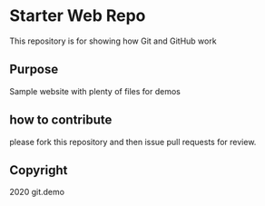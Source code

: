 # Starter Web Repo

This repository is for showing how Git and GitHub work

## Purpose

Sample website with plenty of files for demos

## how to contribute

please fork this repository and then issue pull requests for review.

## Copyright

2020 git.demo
